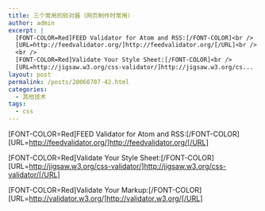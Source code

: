 ```yaml
---
title: 三个常用的较对器（网页制作时常用）
author: admin
excerpt: |
  [FONT-COLOR=Red]FEED Validator for Atom and RSS:[/FONT-COLOR]<br />
  [URL=http://feedvalidator.org/]http://feedvalidator.org/[/URL]<br />
  <br />
  [FONT-COLOR=Red]Validate Your Style Sheet:[/FONT-COLOR]<br />
  [URL=http://jigsaw.w3.org/css-validator/]http://jigsaw.w3.org/cs...
layout: post
permalink: /posts/20060707-42.html
categories:
  - 其他技术
tags:
  - css
---
```

[FONT-COLOR=Red]FEED Validator for Atom and RSS:[/FONT-COLOR]  
[URL=http://feedvalidator.org/]http://feedvalidator.org/[/URL]

[FONT-COLOR=Red]Validate Your Style Sheet:[/FONT-COLOR]  
[URL=http://jigsaw.w3.org/css-validator/]http://jigsaw.w3.org/css-validator/[/URL]

[FONT-COLOR=Red]Validate Your Markup:[/FONT-COLOR]  
[URL=http://validator.w3.org/]http://validator.w3.org/[/URL]